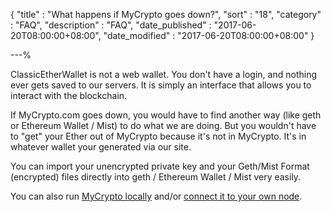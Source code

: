 {
"title"       : "What happens if MyCrypto goes down?",
"sort"        : "18",
"category"    : "FAQ",
"description" : "FAQ",
"date_published" : "2017-06-20T08:00:00+08:00",
"date_modified"  : "2017-06-20T08:00:00+08:00"
}

---%


ClassicEtherWallet is not a web wallet. You don't have a login, and nothing ever gets saved to our servers. It is simply an interface that allows you to interact with the blockchain.

If MyCrypto.com goes down, you would have to find another way (like geth or Ethereum Wallet / Mist) to do what we are doing. But you wouldn't have to "get" your Ether out of MyCrypto because it's not in MyCrypto. It's in whatever wallet your generated via our site.

You can import your unencrypted private key and your Geth/Mist Format (encrypted) files directly into geth / Ethereum Wallet / Mist very easily.

You can also run [MyCrypto locally](https://support.ethereumcommonwealth.io/offline/running-mycrypto-locally.html) and/or [connect it to your own node](https://support.ethereumcommonwealth.io/networks/run-your-own-node-with-mycrypto.html).
